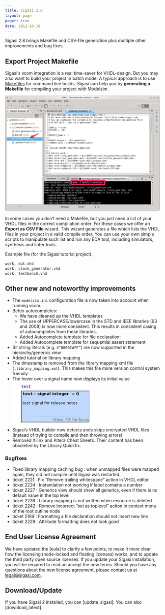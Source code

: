 ```yaml
---
title: Sigasi 2.8
layout: page
pager: true
date: 2012-10-10
---
```


Sigasi 2.8 brings Makefile and CSV-file generation plus multiple other improvements and bug fixes.

Export Project Makefile
-----------------------

Sigasi’s vcom integration is a
real time-saver for VHDL-design. But you may also want to build your
project in batch mode. A typical approach is to use
[Makefiles](http://en.wikipedia.org/wiki/Make_(software)) for command
line builds. Sigasi can help you by **generating a Makefile** for
compiling your project with Modelsim.

![ModelSim Makefile](2.8/makefile_a.png "ModelSim Makefile")

In some cases you don’t need a Makefile, but you just need a list of
your VHDL files in the correct compilation order. For these cases we
offer an **Export as CSV File** wizard. This wizard generates a file
which lists the VHDL files in your project in a valid compile order. You
can use your own simple scripts to manipulate such list and run any EDA
tool, including simulators, synthesis and linter tools.

Example file (for the Sigasi tutorial project):

    work, dut.vhd
    work, clock_generator.vhd
    work, testbench.vhd

Other new and noteworthy improvements
-------------------------------------

-   The `modelsim.ini` configuration file is now taken into account when
    running vcom.
-   Better autocompletes:
    -   We have cleaned up the VHDL templates
    -   The use of UPPERCASE/lowercase in the STD and IEEE libraries (93
        and 2008) is now more consistent. This results in consistent
        casing of autocompletes from these libraries.
    -   Added Autocomplete template for file declaration:
    -   Added Autocomplete template for sequential assert statement
-   Bit string literals (e.g. <code>X“0000CAFE”</code>) are now
    supported in the hierarchy/generics view
-   Added tutorial on library mapping
-   The timestamp is removed from the library mapping xml file
    (`.library_mapping.xml`). This makes this file more version control
    system friendly
-   The hover over a signal name now displays its initial value
    ![Hover initial value](2.8/signal_hover.png "Hover initial value")
-   Sigasi’s VHDL builder now detects ands skips encrypted VHDL files
    (instead of trying to compile and then throwing errors)
-   Removed Xilinx and Altera Cheat Sheets. Their content has been
    obsoleted by the Library Quickfix.

### Bugfixes

-   Fixed library mapping caching bug : when unmapped files were mapped
    again, they did not compile until Sigasi was restarted.
-   ticket 2221 : Fix “Remove trailing whitespace” action in VHDL editor
-   ticket 2224 : Instantiation not working if label contains a number
-   ticket 2227 : Generics view should show all generics, even if there
    is no default value in the top level
-   ticket 2238 : Library mapping is not written when resource is
    deleted
-   ticket 2242 : Remove incorrect “set as toplevel” action in context
    menu of the root outline node
-   ticket 2189 : Formatting a file declaration should not insert new
    line
-   ticket 2229 : Attribute formatting does not look good

End User License Agreement
--------------------------

We have updated the [eula] to clarify a few
points, to make it more clear how the licensing (node-locked and floating licenses) works, and to update the third party open source licenses.
If you update your Sigasi installation, you will be required to read an accept the new terms. Should you have any questions about the new license agreement, please contact us at <legal@sigasi.com>.

Download/Update
---------------

If you have Sigasi 2 installed, you can [update_sigasi]. You can also [download_latest].
